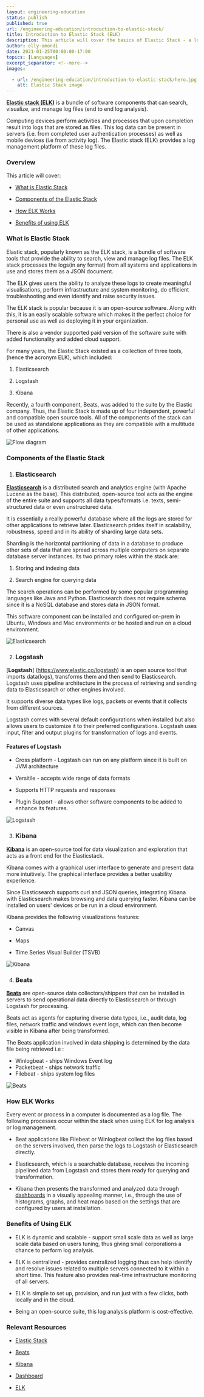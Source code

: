 ```yaml
---
layout: engineering-education
status: publish
published: true
url: /engineering-education/introduction-to-elastic-stack/
title: Introduction to Elastic Stack (ELK)
description: This article will cover the basics of Elastic Stack - a log management platform which can can search, visualize, and manage log files
author: elly-omondi
date: 2021-01-25T00:00:00-17:00
topics: [Languages]
excerpt_separator: <!--more-->
images:

  - url: /engineering-education/introduction-to-elastic-stack/hero.jpg
    alt: Elastic Stack image
---
```


[**Elastic stack (ELK)**](https://www.elastic.co/elastic-stack) is a bundle of software components that can search, visualize, and manage log files (end to end log analysis).
<!--more-->

Computing devices perform activities and processes that upon completion result into logs that are stored as files. This log data can be present in servers (i.e. from completed user authentication processes) as well as mobile devices (i.e from activity log).
The Elastic stack (ELK) provides a log management platform of these log files.

### Overview
This article will cover:

- [What is Elastic Stack](#What-is-elastic-stack)

- [Components of the Elastic Stack](#Components-of-the-elastic-stack)

- [How ELK Works](#How-ELK-works)

- [Benefits of using ELK](#Benefits-of-using-ELK)

### What is Elastic Stack

Elastic stack, popularly known as the ELK stack, is a bundle of software tools that provide the ability to search, view and manage log files. The ELK stack processes the logs(in any format) from all systems and applications in use and stores them as a JSON document.

The ELK gives users the ability to analyze these logs to create meaningful visualisations, perform infrastructure and system monitoring, do efficient troubleshooting and even identify and raise security issues.

The ELK stack is popular because it is an open-source software. Along with this, it is an easily scalable software which makes it the perfect choice for personal use as well as deploying it in your organization.

There is also a vendor supported paid version of the software suite with added functionality and added cloud support.

For many years, the Elastic Stack existed as a collection of three tools, (hence the acronym ELK), which included:

1. Elasticsearch

2. Logstash

3. Kibana

Recently, a fourth component, Beats, was added to the suite by the Elastic company.
Thus, the Elastic Stack is made up of four independent, powerful and compatible open source tools. All of the components of the stack can be used as standalone applications as they are compatible with a multitude of other applications.

![Flow diagram](/engineering-education/introduction-to-elastic-stack/flow-diagram.png)

### Components of the Elastic Stack

1. ### Elasticsearch

[**Elasticsearch**](https://www.elastic.co/elasticsearch/) is a distributed search and analytics engine (with Apache Lucene as the base). This distributed, open-source tool acts as the engine of the entire suite and supports all data types/formats i.e. texts, semi-structured data or even unstructured data.

It is essentially a really powerful database where all the logs are stored for other applications to retrieve later. Elasticsearch prides itself in scalability, robustness, speed and in its ability of sharding large data sets.

Sharding is the horizontal partitioning of data in a database to produce other sets of data that are spread across multiple computers on separate database server instances.
Its two primary roles within the stack are:

1. Storing and indexing data

2. Search engine for querying data

The search operations can be performed by some popular programming languages like Java and Python. Elasticsearch does not require schema since it is a NoSQL database and stores data in JSON format.

This software component can be installed and configured on-prem in Ubuntu, Windows and Mac environments or be hosted and run on a cloud environment.

![Elasticsearch](/engineering-education/introduction-to-elastic-stack/elastic-search-logo-color.png)

2. ### Logstash

[**Logstash**] (https://www.elastic.co/logstash) is an open source tool that imports data(logs), transforms them and then send to Elasticsearch. Logstash uses pipeline architecture in the process of retrieving and sending data to Elasticsearch or other engines involved.

It supports diverse data types like logs, packets or events that it collects from different sources.

Logstash comes with several default configurations when installed but also allows users to customize it to their preferred configurations. Logstash uses input, filter and output plugins for transformation of logs and events.

#### Features of Logstash

- Cross platform - Logstash can run on any platform since it is built on JVM architecture

- Versitile - accepts wide range of data formats

- Supports HTTP requests and responses

- Plugin Support - allows other software components to be added to enhance its features.

![Logstash](/engineering-education/introduction-to-elastic-stack/logstash-logo-color.png)

3. ### Kibana
[**Kibana**](https://www.elastic.co/kibana) is an open-source tool for data visualization and exploration that acts as a front end for the Elasticstack.

Kibana comes with a graphical user interface to generate and present data more intuitively. The graphical interface provides a better usability experience.

Since Elasticsearch supports curl and JSON queries, integrating Kibana with Elasticsearch makes browsing and data querying faster.
Kibana can be installed on users' devices or be run in a cloud environment.

Kibana provides the following visualizations features:

- Canvas

- Maps

- Time Series Visual Builder (TSVB)

![Kibana](/engineering-education/introduction-to-elastic-stack/kibana-logo-color.png)

4. ### Beats
[**Beats**](https://www.elastic.co/beats/) are open-source data collectors/shippers that can be installed in servers to send operational data directly to Elasticsearch or through Logstash for processing.

Beats act as agents for capturing diverse data types, i.e., audit data, log files, network traffic and windows event logs, which can then become visible in Kibana after being transformed.

The Beats application involved in data shipping is determined by the data file being retrieved i.e :

- Winlogbeat - ships Windows Event log
- Packetbeat - ships network traffic
- Filebeat - ships system log files

![Beats](/engineering-education/introduction-to-elastic-stack/beats-logo-color.png)

### How ELK Works
Every event or process in a computer is documented as a log file. The following processes occur within the stack when using ELK for log analysis or log management.

- Beat applications like Filebeat or Winlogbeat collect the log files based on the servers involved, then parse the logs to Logstash or Elasticsearch directly.

- Elasticsearch, which is a searchable database, receives the incoming pipelined data from Logstash and stores them ready for querying and transformation.

- Kibana then presents the transformed and analyzed data through [dashboards](https://www.elastic.co/guide/en/kibana/current/dashboard.html) in a visually appealing manner, i.e., through the use of histograms, graphs, and heat maps based on the settings that are configured by users at installation.

### Benefits of Using ELK

- ELK is dynamic and scalable - support small scale data as well as large scale data based on users tuning, thus giving small corporations a chance to perform log analysis.

- ELK is centralized - provides centralized logging thus can help identify and resolve issues related to multiple servers connected to it within a short time. This feature also provides real-time infrastructure monitoring of all servers.

- ELK is simple to set up, provision, and run just with a few clicks, both locally and in the cloud.

- Being an open-source suite, this log analysis platform is cost-effective.

### Relevant Resources
- [Elastic Stack](https://www.elastic.co/elastic-stack)

- [Beats](https://www.elastic.co/beats/)

- [Kibana](https://www.elastic.co/kibana)

- [Dashboard](https://www.elastic.co/guide/en/kibana/current/dashboard.html)

- [ELK](https://www.tutorialspoint.com/how_to_deploy_the_elk_stack_in_production/index.asp)
